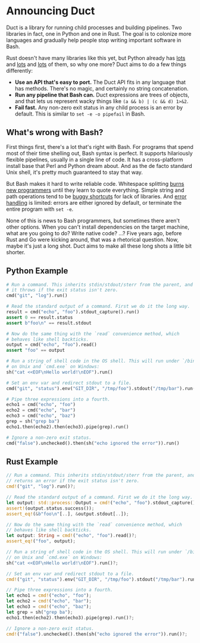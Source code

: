 # Announcing Duct

Duct is a library for running child processes and building pipelines. Two
libraries in fact, one in Python and one in Rust. The goal is to colonize more
languages and gradually help people stop writing important software in Bash.

Rust doesn't have many libraries like this yet, but Python already has
[lots](https://amoffat.github.io/sh/) and
[lots](https://plumbum.readthedocs.io/en/latest/) and
[lots](https://github.com/kennethreitz/envoy) of them, so why one more? Duct
aims to do a few things differently:

- **Use an API that's easy to port.** The Duct API fits in any language that
  has methods. There's no magic, and certainly no string concatenation.
- **Run any pipeline that Bash can.** Duct expressions are trees of objects,
  and that lets us represent wacky things like `(a && b) | (c && d) 1>&2`.
- **Fail fast.** Any non-zero exit status in any child process is an error by
  default. This is similar to `set -e -o pipefail` in Bash.

## What's wrong with Bash?

First things first, there's a lot that's right with Bash. For programs that
spend most of their time shelling out, Bash syntax is perfect. It supports
hilariously flexible pipelines, usually in a single line of code. It has a
cross-platform install base that Perl and Python dream about. And as the de
facto standard Unix shell, it's pretty much guaranteed to stay that way.

But Bash makes it hard to write reliable code. Whitespace splitting
[burns new programmers](http://unix.stackexchange.com/q/131766/23305)
until they learn to quote everything. Simple string and path operations
tend to be [buggy
shortcuts](https://bugs.chromium.org/p/chromium/issues/detail?id=660145)
for lack of libraries. And [error
handling](http://www.artima.com/intv/handcuffs2.html) is limited: errors
are either ignored by default, or terminate the entire program with
`set -e`.

None of this is news to Bash programmers, but sometimes there aren't other
options. When you can't install dependencies on the target machine, what are
you going to do? Write native code? ...? Five years ago, before Rust and Go
were kicking around, that was a rhetorical question. Now, maybe it's just a
long shot. Duct aims to make all these long shots a little bit shorter.

## Python Example

```python
# Run a command. This inherits stdin/stdout/sterr from the parent, and
# it throws if the exit status isn't zero.
cmd("git", "log").run()

# Read the standard output of a command. First we do it the long way.
result = cmd("echo", "foo").stdout_capture().run()
assert 0 == result.status
assert b"foo\n" == result.stdout

# Now do the same thing with the `read` convenience method, which
# behaves like shell backticks.
output = cmd("echo", "foo").read()
assert "foo" == output

# Run a string of shell code in the OS shell. This will run under `/bin/sh`
# on Unix and `cmd.exe` on Windows:
sh("cat <<EOF\nHello world!\nEOF").run()

# Set an env var and redirect stdout to a file.
cmd("git", "status").env("GIT_DIR", "/tmp/foo").stdout("/tmp/bar").run()

# Pipe three expressions into a fourth.
echo1 = cmd("echo", "foo")
echo2 = cmd("echo", "bar")
echo3 = cmd("echo", "baz")
grep = sh("grep ba")
echo1.then(echo2).then(echo3).pipe(grep).run()

# Ignore a non-zero exit status.
cmd("false").unchecked().then(sh("echo ignored the error")).run()
```

## Rust Example

```rust
// Run a command. This inherits stdin/stdout/sterr from the parent, and
// returns an error if the exit status isn't zero.
cmd!("git", "log").run()?;

// Read the standard output of a command. First we do it the long way.
let output: std::process::Output = cmd!("echo", "foo").stdout_capture().run()?;
assert!(output.status.success());
assert_eq!(&b"foo\n"[..], &output.stdout[..]);

// Now do the same thing with the `read` convenience method, which
// behaves like shell backticks.
let output: String = cmd!("echo", "foo").read()?;
assert_eq!("foo", output);

// Run a string of shell code in the OS shell. This will run under `/bin/sh`
// on Unix and `cmd.exe` on Windows:
sh("cat <<EOF\nHello world!\nEOF").run()?;

// Set an env var and redirect stdout to a file.
cmd!("git", "status").env("GIT_DIR", "/tmp/foo").stdout("/tmp/bar").run()?;

// Pipe three expressions into a fourth.
let echo1 = cmd!("echo", "foo");
let echo2 = cmd!("echo", "bar");
let echo3 = cmd!("echo", "baz");
let grep = sh("grep ba");
echo1.then(echo2).then(echo3).pipe(grep).run()?;

// Ignore a non-zero exit status.
cmd!("false").unchecked().then(sh("echo ignored the error")).run()?;
```
